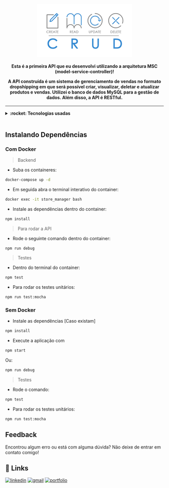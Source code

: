 <h4 align="center">
  <br /><br />
  <img alt="CRUD" src="./crud.png" />
  <br /><br />
  Esta é a primeira API que eu desenvolvi utilizando a arquitetura MSC (model-service-controller)!

A API construída é um sistema de gerenciamento de vendas no formato dropshipping em que será possível criar, visualizar, deletar e atualizar produtos e vendas. Utilizei o banco de dados MySQL para a gestão de dados. Além disso, a API é RESTful.
</h4>

<hr />

<details>
  <summary><strong>:rocket: Tecnologias usadas</strong></summary>
  <br />
  
-  MySQL
-  MySQL Workbench
-  Express
-  TDD usando Mocha, Chai, Sinon.
-  Docker
-  ESLint
-  Git
-  VS Code
  
  </details>
  
  <br />

## Instalando Dependências
### Com Docker
> Backend

* Suba os containeres: 
```bash
docker-compose up -d
``` 

* Em seguida abra o terminal interativo do container: 
```bash
docker exec -it store_manager bash
``` 

* Instale as dependências dentro do container: 
```bash
npm install
```
> Para rodar a API 

* Rode o seguinte comando dentro do container: 
```bash
npm run debug
```
> Testes

* Dentro do terminal do container:
```bash
npm test
``` 
* Para rodar os testes unitários: 
```bash
npm run test:mocha
```

### Sem Docker

* Instale as dependências [Caso existam]
```bash
npm install
``` 

* Execute a aplicação com 
```bash
npm start
```

Ou: 

```bash
npm run debug
```

> Testes

* Rode o comando:
```bash
npm test
``` 

* Para rodar os testes unitários:
```bash
npm run test:mocha
```

## Feedback

Encontrou algum erro ou está com alguma dúvida? Não deixe de entrar em contato comigo!


## 🔗 Links
[![linkedin](https://img.shields.io/badge/linkedin-0A66C2?style=for-the-badge&logo=linkedin&logoColor=white)](https://www.linkedin.com/in/marco-viana2022/)
[![gmail](https://img.shields.io/badge/Gmail-D14836?style=for-the-badge&logo=gmail&logoColor=white)](https://marcoviana.dev@gmail.com/)
[![portfolio](https://img.shields.io/badge/my_portfolio-000?style=for-the-badge&logo=ko-fi&logoColor=white)](https://marcoviana-dev.vercel.app/)
